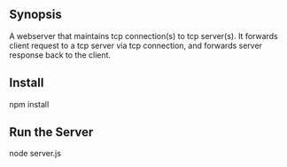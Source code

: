 ## Synopsis

A webserver that maintains tcp connection(s) to tcp server(s).
It forwards client request to a tcp server via tcp connection, and forwards server response back to the client.

## Install

npm install

## Run the Server

node server.js


